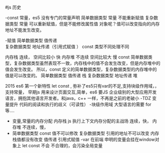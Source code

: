 #js 历史

-const 
 常量，es5 没有专门的常量声明
 简单数据类型 常量  不能重新赋值
 复杂数据类型 常量  可以重新赋值，但是不能修改属性值
 对象呢？值可以改变指向的内存地址不能发生改变。

-赋值
 简单数据类型 值传递  
 复杂数据类型  地址传递（引用式赋值 ）
 const 类型不同处理不同 

 内存栈 连续， 空间比较小 快
 内存堆 不连续 空间比较大 慢
 const 简单数据类型，复杂数据类型虽然表现不一致，内存栈中的值不会发生改变，但是内存堆中的值会发生改变。
 所以，const 定义的简单数据类型，复杂数据类型的内存堆中的值是可以改变的。
 简单数据类型  值传递  栈
 复杂数据类型  地址传递 堆

2015 es6 第一个新特性 let const , 弥补了es5只有var的不足,支持块级作用域，，支持常量，
早期js 用来设计页面交互,简单，es6 要JS 企业级别的大型应用开发语言，拥抱其他语言开发者。和java，c++
一样，不再是之前的老破小
-TDZ 变量提升 代码的阅读和执行的歧义（可读性）
-块级作用域
  大型语言的需要
  for 等....
  - 变量,常量的内存分配
  内存栈 js 执行上下文内存分配的主战场
  连续，快，
  内存堆 不连续，慢，
  - 简单数据类型 const 值不可以修改
  复杂数据类型 引用的地址不可以改变
  内存栈值都没有改变
  值传递
  引用式赋值 
  -var 在前端 申明的变量会挂在window对象上
  let const 不会
  不合理的，会污染全局变量

